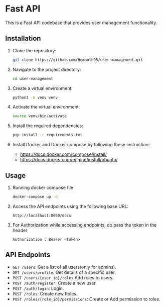 # Fast API

This is a Fast API codebase that provides user management functionality.

## Installation

1. Clone the repository:

    ```bash
    git clone https://github.com/Hemanth95/user-management.git
    ```

2. Navigate to the project directory:

    ```bash
    cd user-management
    ```

3. Create a virtual environment:

    ```bash
    python3 -m venv venv
    ```

4. Activate the virtual environment:

    ```bash
    source venv/bin/activate
    ```

5. Install the required dependencies:

    ```bash
    pip install -r requirements.txt
    ```
6. Install Docker and Docker compose by following these instruction: 
    
    - https://docs.docker.com/compose/install/
    - https://docs.docker.com/engine/install/ubuntu/
    
## Usage

1. Running docker compose file
    ```bash
    docker-compose up -d
    ```

2. Access the API endpoints using the following base URL:

    ```
    http://localhost:8000/docs
    ```
3. For Authorization while accessing endpoints, do pass the token in the header
    ```
    Authorization : Bearer <token>
    ```

## API Endpoints

- `GET /users`: Get a list of all users(only for admins).
- `GET /users/profile`: Get details of a specific user.
- `POST /users/{user_id}/roles`:Add roles to users.
- `POST /auth/register`: Create a new user.
- `POST /auth/login`: Login.
- `POST /roles`: Create new Roles.
- `POST /roles/{role_id}/permissions`: Create or Add permission to roles.
